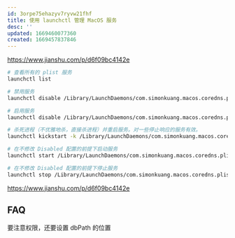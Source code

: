 ```yaml
---
id: 3orpe75ehazyv7ryvw21fhf
title: 使用 launchctl 管理 MacOS 服务
desc: ''
updated: 1669460077360
created: 1669457837846
---
```


https://www.jianshu.com/p/d6f09bc4142e

```sh
# 查看所有的 plist 服务
launchctl list

# 禁用服务
launchctl disable /Library/LaunchDaemons/com.simonkuang.macos.coredns.plist

# 启用服务
launchctl disable /Library/LaunchDaemons/com.simonkuang.macos.coredns.plist

# 杀死进程（不优雅地杀，直接杀进程）并重启服务。对一些停止响应的服务有效。
launchctl kickstart -k /Library/LaunchDaemons/com.simonkuang.macos.coredns.plist

# 在不修改 Disabled 配置的前提下启动服务
launchctl start /Library/LaunchDaemons/com.simonkuang.macos.coredns.plist

# 在不修改 Disabled 配置的前提下停止服务
launchctl stop /Library/LaunchDaemons/com.simonkuang.macos.coredns.plist
```

https://www.jianshu.com/p/d6f09bc4142e


## FAQ

要注意权限，还要设置 dbPath 的位置

